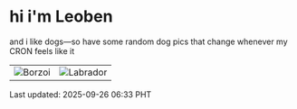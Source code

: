 # hi i'm Leoben

and i like dogs—so have some random dog pics that change whenever my CRON feels like it

|  |  |
|--------|----------|
| ![Borzoi](https://random-dog-vercel.vercel.app/api/random-borzoi?v=1758839623) | ![Labrador](https://random-dog-vercel.vercel.app/api/random-labrador?v=1758839623) |

Last updated: 2025-09-26 06:33 PHT
